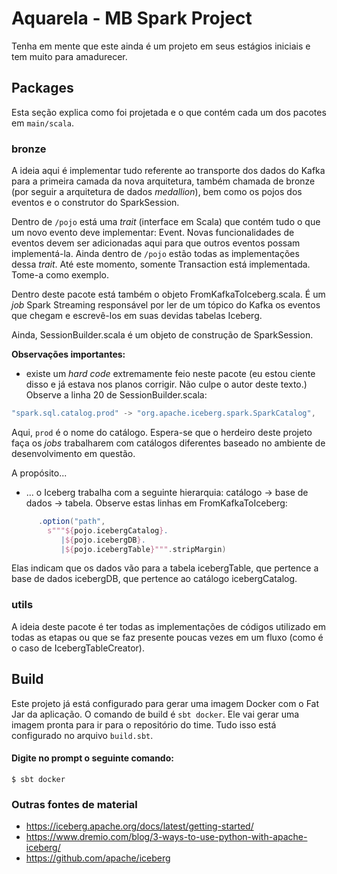 # Aquarela - MB Spark Project

Tenha em mente que este ainda é um projeto em seus estágios iniciais e tem muito para amadurecer.

## Packages

Esta seção explica como foi projetada e o que contém cada um dos pacotes em `main/scala`.

### bronze

A ideia aqui é implementar tudo referente ao transporte dos dados do Kafka para a primeira camada da 
nova arquitetura, também chamada de bronze (por seguir a arquitetura de dados _medallion_), 
bem como os pojos dos eventos e o construtor do SparkSession.

Dentro de `/pojo` está uma _trait_ (interface em Scala) que contém tudo o que um novo evento deve implementar: Event. 
Novas funcionalidades de eventos devem ser adicionadas aqui para que outros eventos possam implementá-la. 
Ainda dentro de `/pojo` estão todas as implementações dessa _trait_. Até este momento, somente Transaction 
está implementada. Tome-a como exemplo.

Dentro deste pacote está também o objeto FromKafkaToIceberg.scala. É um _job_ Spark Streaming responsável por 
ler de um tópico do Kafka os eventos que chegam e escrevê-los em suas devidas tabelas Iceberg.

Ainda, SessionBuilder.scala é um objeto de construção de SparkSession.

**Observações importantes:**
- existe um _hard code_ extremamente feio neste pacote (eu estou ciente disso e já estava nos
planos corrigir. Não culpe o autor deste texto.) Observe a linha 20 de SessionBuilder.scala:

```scala
"spark.sql.catalog.prod" -> "org.apache.iceberg.spark.SparkCatalog",
```

Aqui, `prod` é o nome do catálogo. Espera-se que o herdeiro deste projeto faça os _jobs_ trabalharem com catálogos 
diferentes baseado no ambiente de desenvolvimento em questão.

A propósito...

- ... o Iceberg trabalha com a seguinte hierarquia: catálogo -> base de dados -> tabela. Observe 
estas linhas em FromKafkaToIceberg:

```scala
      .option("path",
        s"""${pojo.icebergCatalog}.
           |${pojo.icebergDB}.
           |${pojo.icebergTable}""".stripMargin)
```

Elas indicam que os dados vão para a tabela icebergTable, que pertence a base de dados icebergDB, 
que pertence ao catálogo icebergCatalog.

### utils

A ideia deste pacote é ter todas as implementações de códigos utilizado em todas as etapas ou que se faz presente 
poucas vezes em um fluxo (como é o caso de IcebergTableCreator).

## Build

Este projeto já está configurado para gerar uma imagem Docker com o Fat Jar da aplicação. O comando de build é 
`sbt docker`. Ele vai gerar uma imagem pronta para ir para o repositório do time. Tudo isso está
configurado no arquivo `build.sbt`.

#### Digite no prompt o seguinte comando:
```
$ sbt docker
```

### Outras fontes de material
- https://iceberg.apache.org/docs/latest/getting-started/
- https://www.dremio.com/blog/3-ways-to-use-python-with-apache-iceberg/
- https://github.com/apache/iceberg